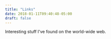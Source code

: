 ```yaml
---
title: "Links"
date: 2018-01-11T09:40:48-05:00
draft: false
---
```


Interesting stuff I've found on the world-wide web.